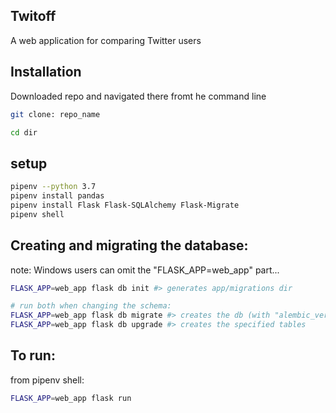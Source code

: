 ## Twitoff
A web application for comparing Twitter users

## Installation
Downloaded repo and navigated there fromt he command line

```sh
git clone: repo_name

cd dir
```

## setup
```sh
pipenv --python 3.7
pipenv install pandas
pipenv install Flask Flask-SQLAlchemy Flask-Migrate
pipenv shell
```

## Creating and migrating the database:
note: Windows users can omit the "FLASK_APP=web_app" part...

```sh
FLASK_APP=web_app flask db init #> generates app/migrations dir

# run both when changing the schema:
FLASK_APP=web_app flask db migrate #> creates the db (with "alembic_version" table)
FLASK_APP=web_app flask db upgrade #> creates the specified tables
```

## To run: 
from pipenv shell: 
```sh
FLASK_APP=web_app flask run
```
